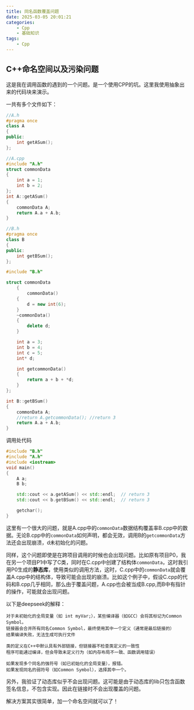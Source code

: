 ```yaml
---
title: 同名函数覆盖问题
date: 2025-03-05 20:01:21
categories:
    - Cpp
    - 基础知识
tags:
    - Cpp
---
```

## C++命名空间以及污染问题
这是我在调用函数的遇到的一个问题。是一个使用CPP的坑。这里我使用抽象出来的代码块来演示。

一共有多个文件如下：
```C++
//A.h
#pragma once
class A
{
public:
	int getASum();
};
```

```c++
//A.cpp
#include "A.h"
struct commonData
{
	int a = 1;
	int b = 2;
};
int A::getASum()
{
	commonData A;
	return A.a + A.b;
}
```

```c++
//B.h
#pragma once
class B
{
public:
	int getBSum();
};
```
```c++
#include "B.h"

struct commonData
    {
        commonData()
    {
        d = new int(6);
    }
    ~commonData()
    {
        delete d;
    }

    int a = 3;
    int b = 4;
    int c = 5;
    int* d;

    int getcommonData()
    {
        return a + b + *d;
    }
};

int B::getBSum()
{
	commonData A;
    //return A.getcommonData(); //return 3
	return A.a + A.b;
}
```

调用处代码
```c++
#include "B.h"
#include "A.h"
#include <iostream>
void main()
{
	A a;
	B b;

	std::cout << a.getASum() << std::endl;  // return 3
	std::cout << b.getBSum() << std::endl;  // return 3

	getchar();
}
```

这里有一个很大的问题，就是A.cpp中的``commonData``数据结构覆盖率B.cpp中的数据。无论B.cpp中的``commonData``如何声明，都会无效，调用B的``getcommonData``方法还会出现崩溃，d未初始化的问题。

同样，这个问题即使是在跨项目调用的时候也会出现问题。比如原有项目P0，我在另一个项目P1中写了C类，同时在C.cpp中创建了结构体``commonData``，这时我引用P0生成的**静态库**，使用类似的调用方法，这时，C.cpp中的``commonData``就会覆盖A.cpp中的结构体，导致可能会出现的崩溃。比如这个例子中，假设C.cpp的代码和B.cpp几乎相同，那么由于覆盖问题，A.cpp也会被当成B.cpp,而B中有指针的操作，可能就会出现问题。

以下是deepseek的解释：
```
对于未初始化的全局变量（如 int myVar;），某些编译器（如GCC）会将其标记为Common Symbol。
链接器会合并所有同名Common Symbol，最终使用其中一个定义（通常是最后链接的）
结果编译失败，无法生成可执行文件

类的定义在C++中默认具有外部链接，但链接器不检查类定义的一致性
程序可能通过编译，但会导致未定义行为（如内存布局不一致、函数调用错误）

如果发现多个同名的强符号（如已初始化的全局变量），报错。
如果发现同名的弱符号（如Common Symbol），选择其中一个。
```

另外，我验证了动态库似乎不会出现问题。这可能是由于动态库的lib只包含函数签名信息，不包含实现。因此在链接时不会出现覆盖的问题。

解决方案其实很简单，加一个命名空间就可以了！